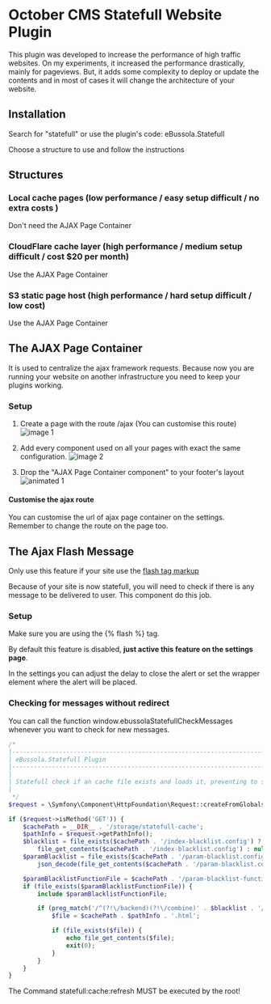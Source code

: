 October CMS Statefull Website Plugin
====================================

This plugin was developed to increase the performance of high traffic websites.
On my experiments, it increased the performance drastically, mainly for pageviews.
But, it adds some complexity to deploy or update the contents and in most of cases it
will change the architecture of your website.

## Installation

Search for "statefull" or use the plugin's code: eBussola.Statefull

Choose a structure to use and follow the instructions

## Structures

### Local cache pages (low performance / easy setup difficult / no extra costs )

Don't need the AJAX Page Container

### CloudFlare cache layer (high performance / medium setup difficult / cost $20 per month)

Use the AJAX Page Container

### S3 static page host (high performance / hard setup difficult / low cost)

Use the AJAX Page Container


## The AJAX Page Container

It is used to centralize the ajax framework requests. Because now you are running your website on
another infrastructure you need to keep your plugins working.

### Setup

1. Create a page with the route /ajax
(You can customise this route)
![image 1](https://s3.amazonaws.com/ebussola-stash/statefull-website/screenshots/ajax-page-container-1.png)

2. Add every component used on all your pages with exact the same configuration.
![image 2](https://s3.amazonaws.com/ebussola-stash/statefull-website/screenshots/ajax-page-container-2.png)

3. Drop the "AJAX Page Container component" to your footer's layout
![animated 1](https://s3.amazonaws.com/ebussola-stash/statefull-website/screenshots/ajax-page-container-3.gif)

#### Customise the ajax route

You can customise the url of ajax page container on the settings.
Remember to change the route on the page too.


## The Ajax Flash Message

Only use this feature if your site use the [flash tag markup](https://octobercms.com/docs/markup/tag-flash)

Because of your site is now statefull, you will need to check if there is any message to be delivered to user.
This component do this job.

### Setup

Make sure you are using the {% flash %} tag.

By default this feature is disabled, **just active this feature on the settings page**.

In the settings you can adjust the delay to close the alert
or set the wrapper element where the alert will be placed.

### Checking for messages without redirect

You can call the function window.ebussolaStatefullCheckMessages whenever you want to check for new messages.


```php
/*
|--------------------------------------------------------------------------
| eBussola.Statefull Plugin
|--------------------------------------------------------------------------
|
| Statefull check if an cache file exists and loads it, preventing to start the whole framework.
|
 */
$request = \Symfony\Component\HttpFoundation\Request::createFromGlobals();

if ($request->isMethod('GET')) {
    $cachePath = __DIR__ . '/storage/statefull-cache';
    $pathInfo = $request->getPathInfo();
    $blacklist = file_exists($cachePath . '/index-blacklist.config') ?
        file_get_contents($cachePath . '/index-blacklist.config') : null;
    $paramBlacklist = file_exists($cachePath . '/param-blacklist.config') ?
        json_decode(file_get_contents($cachePath . '/param-blacklist.config'), true) : [];

    $paramBlacklistFunctionFile = $cachePath . '/param-blacklist-function.php';
    if (file_exists($paramBlacklistFunctionFile)) {
        include $paramBlacklistFunctionFile;

        if (preg_match('/^(?!\/backend)(?!\/combine)' . $blacklist . '/i', $pathInfo) === 1 && !isParamBlacklisted($paramBlacklist)) {
            $file = $cachePath . $pathInfo . '.html';

            if (file_exists($file)) {
                echo file_get_contents($file);
                exit(0);
            }
        }
    }
}
```


The Command statefull:cache:refresh MUST be executed by the root!